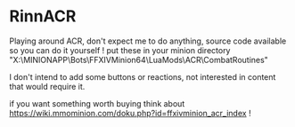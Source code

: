 # RinnACR
 
Playing around ACR, don't expect me to do anything, source code available so you can do it yourself !
put these in your minion directory "X:\MINIONAPP\Bots\FFXIVMinion64\LuaMods\ACR\CombatRoutines\"

I don't intend to add some buttons or reactions, not interested in content that would require it.

if you want something worth buying think about https://wiki.mmominion.com/doku.php?id=ffxivminion_acr_index !
